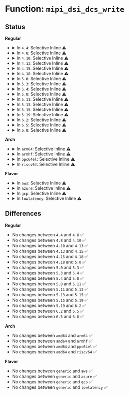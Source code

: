 # Function: <code>mipi_dsi_dcs_write</code>

## Status
<b>Regular</b>
<ul>
<li>
<details>
<summary>In <code>4.4</code>: Selective Inline ⚠️</summary>

```c
ssize_t mipi_dsi_dcs_write(struct mipi_dsi_device *dsi, u8 cmd, const void *data, size_t len);
```

**Collision:** Unique Global

**Inline:** Selective

**Transformation:** False

**Instances:**

```
In drivers/gpu/drm/drm_mipi_dsi.c (ffffffff8153e670)
Location: drivers/gpu/drm/drm_mipi_dsi.c:536
Inline: True
Inline callers:
  - drivers/gpu/drm/drm_mipi_dsi.c:mipi_dsi_dcs_nop
  - drivers/gpu/drm/drm_mipi_dsi.c:mipi_dsi_dcs_soft_reset
  - drivers/gpu/drm/drm_mipi_dsi.c:mipi_dsi_dcs_enter_sleep_mode
  - drivers/gpu/drm/drm_mipi_dsi.c:mipi_dsi_dcs_exit_sleep_mode
  - drivers/gpu/drm/drm_mipi_dsi.c:mipi_dsi_dcs_set_display_off
  - drivers/gpu/drm/drm_mipi_dsi.c:mipi_dsi_dcs_set_display_on
  - drivers/gpu/drm/drm_mipi_dsi.c:mipi_dsi_dcs_set_tear_off
Direct callers:
  - drivers/gpu/drm/drm_mipi_dsi.c:mipi_dsi_dcs_set_column_address
  - drivers/gpu/drm/drm_mipi_dsi.c:mipi_dsi_dcs_set_page_address
  - drivers/gpu/drm/drm_mipi_dsi.c:mipi_dsi_dcs_set_tear_on
  - drivers/gpu/drm/drm_mipi_dsi.c:mipi_dsi_dcs_set_pixel_format
```
**Symbols:**

```
ffffffff8153e670-ffffffff8153e717: mipi_dsi_dcs_write (STB_GLOBAL)
```
</details>
</li>
<li>
<details>
<summary>In <code>4.8</code>: Selective Inline ⚠️</summary>

```c
ssize_t mipi_dsi_dcs_write(struct mipi_dsi_device *dsi, u8 cmd, const void *data, size_t len);
```

**Collision:** Unique Global

**Inline:** Selective

**Transformation:** False

**Instances:**

```
In drivers/gpu/drm/drm_mipi_dsi.c (ffffffff8163f756)
Location: drivers/gpu/drm/drm_mipi_dsi.c:693
Inline: True
Inline callers:
  - drivers/gpu/drm/drm_mipi_dsi.c:mipi_dsi_dcs_set_tear_off
  - drivers/gpu/drm/drm_mipi_dsi.c:mipi_dsi_dcs_set_display_on
  - drivers/gpu/drm/drm_mipi_dsi.c:mipi_dsi_dcs_set_display_off
  - drivers/gpu/drm/drm_mipi_dsi.c:mipi_dsi_dcs_exit_sleep_mode
  - drivers/gpu/drm/drm_mipi_dsi.c:mipi_dsi_dcs_enter_sleep_mode
  - drivers/gpu/drm/drm_mipi_dsi.c:mipi_dsi_dcs_soft_reset
  - drivers/gpu/drm/drm_mipi_dsi.c:mipi_dsi_dcs_nop
Direct callers:
  - drivers/gpu/drm/drm_mipi_dsi.c:mipi_dsi_dcs_set_pixel_format
  - drivers/gpu/drm/drm_mipi_dsi.c:mipi_dsi_dcs_set_tear_on
  - drivers/gpu/drm/drm_mipi_dsi.c:mipi_dsi_dcs_set_page_address
  - drivers/gpu/drm/drm_mipi_dsi.c:mipi_dsi_dcs_set_column_address
```
**Symbols:**

```
ffffffff8163f340-ffffffff8163f3e9: mipi_dsi_dcs_write (STB_GLOBAL)
```
</details>
</li>
<li>
<details>
<summary>In <code>4.10</code>: Selective Inline ⚠️</summary>

```c
ssize_t mipi_dsi_dcs_write(struct mipi_dsi_device *dsi, u8 cmd, const void *data, size_t len);
```

**Collision:** Unique Global

**Inline:** Selective

**Transformation:** False

**Instances:**

```
In drivers/gpu/drm/drm_mipi_dsi.c (ffffffff81670826)
Location: drivers/gpu/drm/drm_mipi_dsi.c:693
Inline: True
Inline callers:
  - drivers/gpu/drm/drm_mipi_dsi.c:mipi_dsi_dcs_set_tear_off
  - drivers/gpu/drm/drm_mipi_dsi.c:mipi_dsi_dcs_set_display_on
  - drivers/gpu/drm/drm_mipi_dsi.c:mipi_dsi_dcs_set_display_off
  - drivers/gpu/drm/drm_mipi_dsi.c:mipi_dsi_dcs_exit_sleep_mode
  - drivers/gpu/drm/drm_mipi_dsi.c:mipi_dsi_dcs_enter_sleep_mode
  - drivers/gpu/drm/drm_mipi_dsi.c:mipi_dsi_dcs_soft_reset
  - drivers/gpu/drm/drm_mipi_dsi.c:mipi_dsi_dcs_nop
Direct callers:
  - drivers/gpu/drm/drm_mipi_dsi.c:mipi_dsi_dcs_set_display_brightness
  - drivers/gpu/drm/drm_mipi_dsi.c:mipi_dsi_dcs_set_pixel_format
  - drivers/gpu/drm/drm_mipi_dsi.c:mipi_dsi_dcs_set_tear_on
  - drivers/gpu/drm/drm_mipi_dsi.c:mipi_dsi_dcs_set_page_address
  - drivers/gpu/drm/drm_mipi_dsi.c:mipi_dsi_dcs_set_column_address
```
**Symbols:**

```
ffffffff816703b0-ffffffff81670459: mipi_dsi_dcs_write (STB_GLOBAL)
```
</details>
</li>
<li>
<details>
<summary>In <code>4.13</code>: Selective Inline ⚠️</summary>

```c
ssize_t mipi_dsi_dcs_write(struct mipi_dsi_device *dsi, u8 cmd, const void *data, size_t len);
```

**Collision:** Unique Global

**Inline:** Selective

**Transformation:** False

**Instances:**

```
In drivers/gpu/drm/drm_mipi_dsi.c (ffffffff81684d36)
Location: drivers/gpu/drm/drm_mipi_dsi.c:693
Inline: True
Inline callers:
  - drivers/gpu/drm/drm_mipi_dsi.c:mipi_dsi_dcs_set_tear_off
  - drivers/gpu/drm/drm_mipi_dsi.c:mipi_dsi_dcs_set_display_on
  - drivers/gpu/drm/drm_mipi_dsi.c:mipi_dsi_dcs_set_display_off
  - drivers/gpu/drm/drm_mipi_dsi.c:mipi_dsi_dcs_exit_sleep_mode
  - drivers/gpu/drm/drm_mipi_dsi.c:mipi_dsi_dcs_enter_sleep_mode
  - drivers/gpu/drm/drm_mipi_dsi.c:mipi_dsi_dcs_soft_reset
  - drivers/gpu/drm/drm_mipi_dsi.c:mipi_dsi_dcs_nop
Direct callers:
  - drivers/gpu/drm/drm_mipi_dsi.c:mipi_dsi_dcs_set_display_brightness
  - drivers/gpu/drm/drm_mipi_dsi.c:mipi_dsi_dcs_set_pixel_format
  - drivers/gpu/drm/drm_mipi_dsi.c:mipi_dsi_dcs_set_tear_on
  - drivers/gpu/drm/drm_mipi_dsi.c:mipi_dsi_dcs_set_page_address
  - drivers/gpu/drm/drm_mipi_dsi.c:mipi_dsi_dcs_set_column_address
```
**Symbols:**

```
ffffffff816848e0-ffffffff81684989: mipi_dsi_dcs_write (STB_GLOBAL)
```
</details>
</li>
<li>
<details>
<summary>In <code>4.15</code>: Selective Inline ⚠️</summary>

```c
ssize_t mipi_dsi_dcs_write(struct mipi_dsi_device *dsi, u8 cmd, const void *data, size_t len);
```

**Collision:** Unique Global

**Inline:** Selective

**Transformation:** False

**Instances:**

```
In drivers/gpu/drm/drm_mipi_dsi.c (ffffffff816ee596)
Location: drivers/gpu/drm/drm_mipi_dsi.c:693
Inline: True
Inline callers:
  - drivers/gpu/drm/drm_mipi_dsi.c:mipi_dsi_dcs_set_tear_off
  - drivers/gpu/drm/drm_mipi_dsi.c:mipi_dsi_dcs_set_display_on
  - drivers/gpu/drm/drm_mipi_dsi.c:mipi_dsi_dcs_set_display_off
  - drivers/gpu/drm/drm_mipi_dsi.c:mipi_dsi_dcs_exit_sleep_mode
  - drivers/gpu/drm/drm_mipi_dsi.c:mipi_dsi_dcs_enter_sleep_mode
  - drivers/gpu/drm/drm_mipi_dsi.c:mipi_dsi_dcs_soft_reset
  - drivers/gpu/drm/drm_mipi_dsi.c:mipi_dsi_dcs_nop
Direct callers:
  - drivers/gpu/drm/drm_mipi_dsi.c:mipi_dsi_dcs_set_display_brightness
  - drivers/gpu/drm/drm_mipi_dsi.c:mipi_dsi_dcs_set_pixel_format
  - drivers/gpu/drm/drm_mipi_dsi.c:mipi_dsi_dcs_set_tear_on
  - drivers/gpu/drm/drm_mipi_dsi.c:mipi_dsi_dcs_set_page_address
  - drivers/gpu/drm/drm_mipi_dsi.c:mipi_dsi_dcs_set_column_address
```
**Symbols:**

```
ffffffff816ee140-ffffffff816ee1e9: mipi_dsi_dcs_write (STB_GLOBAL)
```
</details>
</li>
<li>
<details>
<summary>In <code>4.18</code>: Selective Inline ⚠️</summary>

```c
ssize_t mipi_dsi_dcs_write(struct mipi_dsi_device *dsi, u8 cmd, const void *data, size_t len);
```

**Collision:** Unique Global

**Inline:** Selective

**Transformation:** False

**Instances:**

```
In drivers/gpu/drm/drm_mipi_dsi.c (ffffffff8172adc9)
Location: drivers/gpu/drm/drm_mipi_dsi.c:696
Inline: True
Inline callers:
  - drivers/gpu/drm/drm_mipi_dsi.c:mipi_dsi_dcs_set_tear_off
  - drivers/gpu/drm/drm_mipi_dsi.c:mipi_dsi_dcs_set_display_on
  - drivers/gpu/drm/drm_mipi_dsi.c:mipi_dsi_dcs_set_display_off
  - drivers/gpu/drm/drm_mipi_dsi.c:mipi_dsi_dcs_exit_sleep_mode
  - drivers/gpu/drm/drm_mipi_dsi.c:mipi_dsi_dcs_enter_sleep_mode
  - drivers/gpu/drm/drm_mipi_dsi.c:mipi_dsi_dcs_soft_reset
  - drivers/gpu/drm/drm_mipi_dsi.c:mipi_dsi_dcs_nop
Direct callers:
  - drivers/gpu/drm/drm_mipi_dsi.c:mipi_dsi_dcs_set_display_brightness
  - drivers/gpu/drm/drm_mipi_dsi.c:mipi_dsi_dcs_set_pixel_format
  - drivers/gpu/drm/drm_mipi_dsi.c:mipi_dsi_dcs_set_tear_on
  - drivers/gpu/drm/drm_mipi_dsi.c:mipi_dsi_dcs_set_page_address
  - drivers/gpu/drm/drm_mipi_dsi.c:mipi_dsi_dcs_set_column_address
```
**Symbols:**

```
ffffffff8172a940-ffffffff8172a9dd: mipi_dsi_dcs_write (STB_GLOBAL)
```
</details>
</li>
<li>
<details>
<summary>In <code>5.0</code>: Selective Inline ⚠️</summary>

```c
ssize_t mipi_dsi_dcs_write(struct mipi_dsi_device *dsi, u8 cmd, const void *data, size_t len);
```

**Collision:** Unique Global

**Inline:** Selective

**Transformation:** False

**Instances:**

```
In drivers/gpu/drm/drm_mipi_dsi.c (ffffffff8174d589)
Location: drivers/gpu/drm/drm_mipi_dsi.c:698
Inline: True
Inline callers:
  - drivers/gpu/drm/drm_mipi_dsi.c:mipi_dsi_dcs_set_tear_off
  - drivers/gpu/drm/drm_mipi_dsi.c:mipi_dsi_dcs_set_display_on
  - drivers/gpu/drm/drm_mipi_dsi.c:mipi_dsi_dcs_set_display_off
  - drivers/gpu/drm/drm_mipi_dsi.c:mipi_dsi_dcs_exit_sleep_mode
  - drivers/gpu/drm/drm_mipi_dsi.c:mipi_dsi_dcs_enter_sleep_mode
  - drivers/gpu/drm/drm_mipi_dsi.c:mipi_dsi_dcs_soft_reset
  - drivers/gpu/drm/drm_mipi_dsi.c:mipi_dsi_dcs_nop
Direct callers:
  - drivers/gpu/drm/drm_mipi_dsi.c:mipi_dsi_dcs_set_display_brightness
  - drivers/gpu/drm/drm_mipi_dsi.c:mipi_dsi_dcs_set_pixel_format
  - drivers/gpu/drm/drm_mipi_dsi.c:mipi_dsi_dcs_set_tear_on
  - drivers/gpu/drm/drm_mipi_dsi.c:mipi_dsi_dcs_set_page_address
  - drivers/gpu/drm/drm_mipi_dsi.c:mipi_dsi_dcs_set_column_address
```
**Symbols:**

```
ffffffff8174d100-ffffffff8174d19d: mipi_dsi_dcs_write (STB_GLOBAL)
```
</details>
</li>
<li>
<details>
<summary>In <code>5.3</code>: Selective Inline ⚠️</summary>

```c
ssize_t mipi_dsi_dcs_write(struct mipi_dsi_device *dsi, u8 cmd, const void *data, size_t len);
```

**Collision:** Unique Global

**Inline:** Selective

**Transformation:** False

**Instances:**

```
In drivers/gpu/drm/drm_mipi_dsi.c (ffffffff81789349)
Location: drivers/gpu/drm/drm_mipi_dsi.c:698
Inline: True
Inline callers:
  - drivers/gpu/drm/drm_mipi_dsi.c:mipi_dsi_dcs_set_tear_off
  - drivers/gpu/drm/drm_mipi_dsi.c:mipi_dsi_dcs_set_display_on
  - drivers/gpu/drm/drm_mipi_dsi.c:mipi_dsi_dcs_set_display_off
  - drivers/gpu/drm/drm_mipi_dsi.c:mipi_dsi_dcs_exit_sleep_mode
  - drivers/gpu/drm/drm_mipi_dsi.c:mipi_dsi_dcs_enter_sleep_mode
  - drivers/gpu/drm/drm_mipi_dsi.c:mipi_dsi_dcs_soft_reset
  - drivers/gpu/drm/drm_mipi_dsi.c:mipi_dsi_dcs_nop
Direct callers:
  - drivers/gpu/drm/drm_mipi_dsi.c:mipi_dsi_dcs_set_display_brightness
  - drivers/gpu/drm/drm_mipi_dsi.c:mipi_dsi_dcs_set_pixel_format
  - drivers/gpu/drm/drm_mipi_dsi.c:mipi_dsi_dcs_set_tear_on
  - drivers/gpu/drm/drm_mipi_dsi.c:mipi_dsi_dcs_set_page_address
  - drivers/gpu/drm/drm_mipi_dsi.c:mipi_dsi_dcs_set_column_address
```
**Symbols:**

```
ffffffff817895d0-ffffffff81789670: mipi_dsi_dcs_write (STB_GLOBAL)
```
</details>
</li>
<li>
<details>
<summary>In <code>5.4</code>: Selective Inline ⚠️</summary>

```c
ssize_t mipi_dsi_dcs_write(struct mipi_dsi_device *dsi, u8 cmd, const void *data, size_t len);
```

**Collision:** Unique Global

**Inline:** Selective

**Transformation:** False

**Instances:**

```
In drivers/gpu/drm/drm_mipi_dsi.c (ffffffff817acf49)
Location: drivers/gpu/drm/drm_mipi_dsi.c:693
Inline: True
Inline callers:
  - drivers/gpu/drm/drm_mipi_dsi.c:mipi_dsi_dcs_set_tear_off
  - drivers/gpu/drm/drm_mipi_dsi.c:mipi_dsi_dcs_set_display_on
  - drivers/gpu/drm/drm_mipi_dsi.c:mipi_dsi_dcs_set_display_off
  - drivers/gpu/drm/drm_mipi_dsi.c:mipi_dsi_dcs_exit_sleep_mode
  - drivers/gpu/drm/drm_mipi_dsi.c:mipi_dsi_dcs_enter_sleep_mode
  - drivers/gpu/drm/drm_mipi_dsi.c:mipi_dsi_dcs_soft_reset
  - drivers/gpu/drm/drm_mipi_dsi.c:mipi_dsi_dcs_nop
Direct callers:
  - drivers/gpu/drm/drm_mipi_dsi.c:mipi_dsi_dcs_set_display_brightness
  - drivers/gpu/drm/drm_mipi_dsi.c:mipi_dsi_dcs_set_pixel_format
  - drivers/gpu/drm/drm_mipi_dsi.c:mipi_dsi_dcs_set_tear_on
  - drivers/gpu/drm/drm_mipi_dsi.c:mipi_dsi_dcs_set_page_address
  - drivers/gpu/drm/drm_mipi_dsi.c:mipi_dsi_dcs_set_column_address
```
**Symbols:**

```
ffffffff817ad1d0-ffffffff817ad270: mipi_dsi_dcs_write (STB_GLOBAL)
```
</details>
</li>
<li>
<details>
<summary>In <code>5.8</code>: Selective Inline ⚠️</summary>

```c
ssize_t mipi_dsi_dcs_write(struct mipi_dsi_device *dsi, u8 cmd, const void *data, size_t len);
```

**Collision:** Unique Global

**Inline:** Selective

**Transformation:** False

**Instances:**

```
In drivers/gpu/drm/drm_mipi_dsi.c (ffffffff81873435)
Location: drivers/gpu/drm/drm_mipi_dsi.c:746
Inline: True
Inline callers:
  - drivers/gpu/drm/drm_mipi_dsi.c:mipi_dsi_dcs_set_display_brightness
  - drivers/gpu/drm/drm_mipi_dsi.c:mipi_dsi_dcs_set_tear_scanline
  - drivers/gpu/drm/drm_mipi_dsi.c:mipi_dsi_dcs_set_pixel_format
  - drivers/gpu/drm/drm_mipi_dsi.c:mipi_dsi_dcs_set_tear_on
  - drivers/gpu/drm/drm_mipi_dsi.c:mipi_dsi_dcs_set_tear_off
  - drivers/gpu/drm/drm_mipi_dsi.c:mipi_dsi_dcs_set_page_address
  - drivers/gpu/drm/drm_mipi_dsi.c:mipi_dsi_dcs_set_column_address
  - drivers/gpu/drm/drm_mipi_dsi.c:mipi_dsi_dcs_set_display_on
  - drivers/gpu/drm/drm_mipi_dsi.c:mipi_dsi_dcs_set_display_off
  - drivers/gpu/drm/drm_mipi_dsi.c:mipi_dsi_dcs_exit_sleep_mode
  - drivers/gpu/drm/drm_mipi_dsi.c:mipi_dsi_dcs_enter_sleep_mode
  - drivers/gpu/drm/drm_mipi_dsi.c:mipi_dsi_dcs_soft_reset
  - drivers/gpu/drm/drm_mipi_dsi.c:mipi_dsi_dcs_nop
```
**Symbols:**

```
ffffffff818729a0-ffffffff81872a40: mipi_dsi_dcs_write (STB_GLOBAL)
```
</details>
</li>
<li>
<details>
<summary>In <code>5.11</code>: Selective Inline ⚠️</summary>

```c
ssize_t mipi_dsi_dcs_write(struct mipi_dsi_device *dsi, u8 cmd, const void *data, size_t len);
```

**Collision:** Unique Global

**Inline:** Selective

**Transformation:** False

**Instances:**

```
In drivers/gpu/drm/drm_mipi_dsi.c (ffffffff81881ffc)
Location: drivers/gpu/drm/drm_mipi_dsi.c:745
Inline: True
Inline callers:
  - drivers/gpu/drm/drm_mipi_dsi.c:mipi_dsi_dcs_set_display_brightness
  - drivers/gpu/drm/drm_mipi_dsi.c:mipi_dsi_dcs_set_tear_scanline
  - drivers/gpu/drm/drm_mipi_dsi.c:mipi_dsi_dcs_set_pixel_format
  - drivers/gpu/drm/drm_mipi_dsi.c:mipi_dsi_dcs_set_tear_on
  - drivers/gpu/drm/drm_mipi_dsi.c:mipi_dsi_dcs_set_tear_off
  - drivers/gpu/drm/drm_mipi_dsi.c:mipi_dsi_dcs_set_page_address
  - drivers/gpu/drm/drm_mipi_dsi.c:mipi_dsi_dcs_set_column_address
  - drivers/gpu/drm/drm_mipi_dsi.c:mipi_dsi_dcs_set_display_on
  - drivers/gpu/drm/drm_mipi_dsi.c:mipi_dsi_dcs_set_display_off
  - drivers/gpu/drm/drm_mipi_dsi.c:mipi_dsi_dcs_exit_sleep_mode
  - drivers/gpu/drm/drm_mipi_dsi.c:mipi_dsi_dcs_enter_sleep_mode
  - drivers/gpu/drm/drm_mipi_dsi.c:mipi_dsi_dcs_soft_reset
  - drivers/gpu/drm/drm_mipi_dsi.c:mipi_dsi_dcs_nop
```
**Symbols:**

```
ffffffff81881480-ffffffff81881575: mipi_dsi_dcs_write (STB_GLOBAL)
```
</details>
</li>
<li>
<details>
<summary>In <code>5.13</code>: Selective Inline ⚠️</summary>

```c
ssize_t mipi_dsi_dcs_write(struct mipi_dsi_device *dsi, u8 cmd, const void *data, size_t len);
```

**Collision:** Unique Global

**Inline:** Selective

**Transformation:** False

**Instances:**

```
In drivers/gpu/drm/drm_mipi_dsi.c (ffffffff8186486c)
Location: drivers/gpu/drm/drm_mipi_dsi.c:745
Inline: True
Inline callers:
  - drivers/gpu/drm/drm_mipi_dsi.c:mipi_dsi_dcs_set_display_brightness
  - drivers/gpu/drm/drm_mipi_dsi.c:mipi_dsi_dcs_set_tear_scanline
  - drivers/gpu/drm/drm_mipi_dsi.c:mipi_dsi_dcs_set_pixel_format
  - drivers/gpu/drm/drm_mipi_dsi.c:mipi_dsi_dcs_set_tear_on
  - drivers/gpu/drm/drm_mipi_dsi.c:mipi_dsi_dcs_set_tear_off
  - drivers/gpu/drm/drm_mipi_dsi.c:mipi_dsi_dcs_set_page_address
  - drivers/gpu/drm/drm_mipi_dsi.c:mipi_dsi_dcs_set_column_address
  - drivers/gpu/drm/drm_mipi_dsi.c:mipi_dsi_dcs_set_display_on
  - drivers/gpu/drm/drm_mipi_dsi.c:mipi_dsi_dcs_set_display_off
  - drivers/gpu/drm/drm_mipi_dsi.c:mipi_dsi_dcs_exit_sleep_mode
  - drivers/gpu/drm/drm_mipi_dsi.c:mipi_dsi_dcs_enter_sleep_mode
  - drivers/gpu/drm/drm_mipi_dsi.c:mipi_dsi_dcs_soft_reset
  - drivers/gpu/drm/drm_mipi_dsi.c:mipi_dsi_dcs_nop
```
**Symbols:**

```
ffffffff81863d10-ffffffff81863def: mipi_dsi_dcs_write (STB_GLOBAL)
```
</details>
</li>
<li>
<details>
<summary>In <code>5.15</code>: Selective Inline ⚠️</summary>

```c
ssize_t mipi_dsi_dcs_write(struct mipi_dsi_device *dsi, u8 cmd, const void *data, size_t len);
```

**Collision:** Unique Global

**Inline:** Selective

**Transformation:** False

**Instances:**

```
In drivers/gpu/drm/drm_mipi_dsi.c (ffffffff818f3bac)
Location: drivers/gpu/drm/drm_mipi_dsi.c:745
Inline: True
Inline callers:
  - drivers/gpu/drm/drm_mipi_dsi.c:mipi_dsi_dcs_set_display_brightness
  - drivers/gpu/drm/drm_mipi_dsi.c:mipi_dsi_dcs_set_tear_scanline
  - drivers/gpu/drm/drm_mipi_dsi.c:mipi_dsi_dcs_set_pixel_format
  - drivers/gpu/drm/drm_mipi_dsi.c:mipi_dsi_dcs_set_tear_on
  - drivers/gpu/drm/drm_mipi_dsi.c:mipi_dsi_dcs_set_tear_off
  - drivers/gpu/drm/drm_mipi_dsi.c:mipi_dsi_dcs_set_page_address
  - drivers/gpu/drm/drm_mipi_dsi.c:mipi_dsi_dcs_set_column_address
  - drivers/gpu/drm/drm_mipi_dsi.c:mipi_dsi_dcs_set_display_on
  - drivers/gpu/drm/drm_mipi_dsi.c:mipi_dsi_dcs_set_display_off
  - drivers/gpu/drm/drm_mipi_dsi.c:mipi_dsi_dcs_exit_sleep_mode
  - drivers/gpu/drm/drm_mipi_dsi.c:mipi_dsi_dcs_enter_sleep_mode
  - drivers/gpu/drm/drm_mipi_dsi.c:mipi_dsi_dcs_soft_reset
  - drivers/gpu/drm/drm_mipi_dsi.c:mipi_dsi_dcs_nop
```
**Symbols:**

```
ffffffff818f3050-ffffffff818f312f: mipi_dsi_dcs_write (STB_GLOBAL)
```
</details>
</li>
<li>
<details>
<summary>In <code>5.19</code>: Selective Inline ⚠️</summary>

```c
ssize_t mipi_dsi_dcs_write(struct mipi_dsi_device *dsi, u8 cmd, const void *data, size_t len);
```

**Collision:** Unique Global

**Inline:** Selective

**Transformation:** False

**Instances:**

```
In drivers/gpu/drm/drm_mipi_dsi.c (ffffffff81a460c2)
Location: drivers/gpu/drm/drm_mipi_dsi.c:826
Inline: True
Inline callers:
  - drivers/gpu/drm/drm_mipi_dsi.c:mipi_dsi_dcs_set_tear_off
  - drivers/gpu/drm/drm_mipi_dsi.c:mipi_dsi_dcs_set_display_on
  - drivers/gpu/drm/drm_mipi_dsi.c:mipi_dsi_dcs_set_display_off
  - drivers/gpu/drm/drm_mipi_dsi.c:mipi_dsi_dcs_exit_sleep_mode
  - drivers/gpu/drm/drm_mipi_dsi.c:mipi_dsi_dcs_enter_sleep_mode
  - drivers/gpu/drm/drm_mipi_dsi.c:mipi_dsi_dcs_soft_reset
  - drivers/gpu/drm/drm_mipi_dsi.c:mipi_dsi_dcs_nop
Direct callers:
  - drivers/gpu/drm/drm_mipi_dsi.c:mipi_dsi_dcs_set_display_brightness
  - drivers/gpu/drm/drm_mipi_dsi.c:mipi_dsi_dcs_set_tear_scanline
  - drivers/gpu/drm/drm_mipi_dsi.c:mipi_dsi_dcs_set_pixel_format
  - drivers/gpu/drm/drm_mipi_dsi.c:mipi_dsi_dcs_set_tear_on
  - drivers/gpu/drm/drm_mipi_dsi.c:mipi_dsi_dcs_set_page_address
  - drivers/gpu/drm/drm_mipi_dsi.c:mipi_dsi_dcs_set_column_address
```
**Symbols:**

```
ffffffff81a45730-ffffffff81a4582e: mipi_dsi_dcs_write (STB_GLOBAL)
```
</details>
</li>
<li>
<details>
<summary>In <code>6.2</code>: Selective Inline ⚠️</summary>

```c
ssize_t mipi_dsi_dcs_write(struct mipi_dsi_device *dsi, u8 cmd, const void *data, size_t len);
```

**Collision:** Unique Global

**Inline:** Selective

**Transformation:** False

**Instances:**

```
In drivers/gpu/drm/drm_mipi_dsi.c (ffffffff81bccfb2)
Location: drivers/gpu/drm/drm_mipi_dsi.c:827
Inline: True
Inline callers:
  - drivers/gpu/drm/drm_mipi_dsi.c:mipi_dsi_dcs_set_tear_off
  - drivers/gpu/drm/drm_mipi_dsi.c:mipi_dsi_dcs_set_display_on
  - drivers/gpu/drm/drm_mipi_dsi.c:mipi_dsi_dcs_set_display_off
  - drivers/gpu/drm/drm_mipi_dsi.c:mipi_dsi_dcs_exit_sleep_mode
  - drivers/gpu/drm/drm_mipi_dsi.c:mipi_dsi_dcs_enter_sleep_mode
  - drivers/gpu/drm/drm_mipi_dsi.c:mipi_dsi_dcs_soft_reset
  - drivers/gpu/drm/drm_mipi_dsi.c:mipi_dsi_dcs_nop
Direct callers:
  - drivers/gpu/drm/drm_mipi_dsi.c:mipi_dsi_dcs_set_display_brightness_large
  - drivers/gpu/drm/drm_mipi_dsi.c:mipi_dsi_dcs_set_display_brightness
  - drivers/gpu/drm/drm_mipi_dsi.c:mipi_dsi_dcs_set_tear_scanline
  - drivers/gpu/drm/drm_mipi_dsi.c:mipi_dsi_dcs_set_pixel_format
  - drivers/gpu/drm/drm_mipi_dsi.c:mipi_dsi_dcs_set_tear_on
  - drivers/gpu/drm/drm_mipi_dsi.c:mipi_dsi_dcs_set_page_address
  - drivers/gpu/drm/drm_mipi_dsi.c:mipi_dsi_dcs_set_column_address
```
**Symbols:**

```
ffffffff81bcc110-ffffffff81bcc20e: mipi_dsi_dcs_write (STB_GLOBAL)
```
</details>
</li>
<li>
<details>
<summary>In <code>6.5</code>: Selective Inline ⚠️</summary>

```c
ssize_t mipi_dsi_dcs_write(struct mipi_dsi_device *dsi, u8 cmd, const void *data, size_t len);
```

**Collision:** Unique Global

**Inline:** Selective

**Transformation:** False

**Instances:**

```
In drivers/gpu/drm/drm_mipi_dsi.c (ffffffff81c24ba2)
Location: drivers/gpu/drm/drm_mipi_dsi.c:827
Inline: True
Inline callers:
  - drivers/gpu/drm/drm_mipi_dsi.c:mipi_dsi_dcs_set_tear_off
  - drivers/gpu/drm/drm_mipi_dsi.c:mipi_dsi_dcs_set_display_on
  - drivers/gpu/drm/drm_mipi_dsi.c:mipi_dsi_dcs_set_display_off
  - drivers/gpu/drm/drm_mipi_dsi.c:mipi_dsi_dcs_exit_sleep_mode
  - drivers/gpu/drm/drm_mipi_dsi.c:mipi_dsi_dcs_enter_sleep_mode
  - drivers/gpu/drm/drm_mipi_dsi.c:mipi_dsi_dcs_soft_reset
  - drivers/gpu/drm/drm_mipi_dsi.c:mipi_dsi_dcs_nop
Direct callers:
  - drivers/gpu/drm/drm_mipi_dsi.c:mipi_dsi_dcs_set_display_brightness_large
  - drivers/gpu/drm/drm_mipi_dsi.c:mipi_dsi_dcs_set_display_brightness
  - drivers/gpu/drm/drm_mipi_dsi.c:mipi_dsi_dcs_set_tear_scanline
  - drivers/gpu/drm/drm_mipi_dsi.c:mipi_dsi_dcs_set_pixel_format
  - drivers/gpu/drm/drm_mipi_dsi.c:mipi_dsi_dcs_set_tear_on
  - drivers/gpu/drm/drm_mipi_dsi.c:mipi_dsi_dcs_set_page_address
  - drivers/gpu/drm/drm_mipi_dsi.c:mipi_dsi_dcs_set_column_address
```
**Symbols:**

```
ffffffff81c23c90-ffffffff81c23dce: mipi_dsi_dcs_write (STB_GLOBAL)
```
</details>
</li>
<li>
<details>
<summary>In <code>6.8</code>: Selective Inline ⚠️</summary>

```c
ssize_t mipi_dsi_dcs_write(struct mipi_dsi_device *dsi, u8 cmd, const void *data, size_t len);
```

**Collision:** Unique Global

**Inline:** Selective

**Transformation:** False

**Instances:**

```
In drivers/gpu/drm/drm_mipi_dsi.c (ffffffff81cd64a2)
Location: drivers/gpu/drm/drm_mipi_dsi.c:841
Inline: True
Inline callers:
  - drivers/gpu/drm/drm_mipi_dsi.c:mipi_dsi_dcs_set_tear_off
  - drivers/gpu/drm/drm_mipi_dsi.c:mipi_dsi_dcs_set_display_on
  - drivers/gpu/drm/drm_mipi_dsi.c:mipi_dsi_dcs_set_display_off
  - drivers/gpu/drm/drm_mipi_dsi.c:mipi_dsi_dcs_exit_sleep_mode
  - drivers/gpu/drm/drm_mipi_dsi.c:mipi_dsi_dcs_enter_sleep_mode
  - drivers/gpu/drm/drm_mipi_dsi.c:mipi_dsi_dcs_soft_reset
  - drivers/gpu/drm/drm_mipi_dsi.c:mipi_dsi_dcs_nop
Direct callers:
  - drivers/gpu/drm/drm_mipi_dsi.c:mipi_dsi_dcs_set_display_brightness_large
  - drivers/gpu/drm/drm_mipi_dsi.c:mipi_dsi_dcs_set_display_brightness
  - drivers/gpu/drm/drm_mipi_dsi.c:mipi_dsi_dcs_set_tear_scanline
  - drivers/gpu/drm/drm_mipi_dsi.c:mipi_dsi_dcs_set_pixel_format
  - drivers/gpu/drm/drm_mipi_dsi.c:mipi_dsi_dcs_set_tear_on
  - drivers/gpu/drm/drm_mipi_dsi.c:mipi_dsi_dcs_set_page_address
  - drivers/gpu/drm/drm_mipi_dsi.c:mipi_dsi_dcs_set_column_address
```
**Symbols:**

```
ffffffff81cd5650-ffffffff81cd578e: mipi_dsi_dcs_write (STB_GLOBAL)
```
</details>
</li>
</ul>
<b>Arch</b>
<ul>
<li>
<details>
<summary>In <code>arm64</code>: Selective Inline ⚠️</summary>

```c
ssize_t mipi_dsi_dcs_write(struct mipi_dsi_device *dsi, u8 cmd, const void *data, size_t len);
```

**Collision:** Unique Global

**Inline:** Selective

**Transformation:** False

**Instances:**

```
In drivers/gpu/drm/drm_mipi_dsi.c (ffff8000109bf01c)
Location: drivers/gpu/drm/drm_mipi_dsi.c:693
Inline: True
Inline callers:
  - drivers/gpu/drm/drm_mipi_dsi.c:mipi_dsi_dcs_set_tear_off
  - drivers/gpu/drm/drm_mipi_dsi.c:mipi_dsi_dcs_set_display_on
  - drivers/gpu/drm/drm_mipi_dsi.c:mipi_dsi_dcs_set_display_off
  - drivers/gpu/drm/drm_mipi_dsi.c:mipi_dsi_dcs_exit_sleep_mode
  - drivers/gpu/drm/drm_mipi_dsi.c:mipi_dsi_dcs_enter_sleep_mode
  - drivers/gpu/drm/drm_mipi_dsi.c:mipi_dsi_dcs_soft_reset
  - drivers/gpu/drm/drm_mipi_dsi.c:mipi_dsi_dcs_nop
Direct callers:
  - drivers/gpu/drm/drm_mipi_dsi.c:mipi_dsi_dcs_set_display_brightness
  - drivers/gpu/drm/drm_mipi_dsi.c:mipi_dsi_dcs_set_pixel_format
  - drivers/gpu/drm/drm_mipi_dsi.c:mipi_dsi_dcs_set_tear_on
  - drivers/gpu/drm/drm_mipi_dsi.c:mipi_dsi_dcs_set_page_address
  - drivers/gpu/drm/drm_mipi_dsi.c:mipi_dsi_dcs_set_column_address
```
**Symbols:**

```
ffff8000109bea60-ffff8000109beb24: mipi_dsi_dcs_write (STB_GLOBAL)
```
</details>
</li>
<li>
<details>
<summary>In <code>armhf</code>: Selective Inline ⚠️</summary>

```c
ssize_t mipi_dsi_dcs_write(struct mipi_dsi_device *dsi, u8 cmd, const void *data, size_t len);
```

**Collision:** Unique Global

**Inline:** Selective

**Transformation:** False

**Instances:**

```
In drivers/gpu/drm/drm_mipi_dsi.c (c0a8bc08)
Location: drivers/gpu/drm/drm_mipi_dsi.c:693
Inline: True
Inline callers:
  - drivers/gpu/drm/drm_mipi_dsi.c:mipi_dsi_dcs_set_tear_off
  - drivers/gpu/drm/drm_mipi_dsi.c:mipi_dsi_dcs_set_display_on
  - drivers/gpu/drm/drm_mipi_dsi.c:mipi_dsi_dcs_set_display_off
  - drivers/gpu/drm/drm_mipi_dsi.c:mipi_dsi_dcs_exit_sleep_mode
  - drivers/gpu/drm/drm_mipi_dsi.c:mipi_dsi_dcs_enter_sleep_mode
  - drivers/gpu/drm/drm_mipi_dsi.c:mipi_dsi_dcs_soft_reset
  - drivers/gpu/drm/drm_mipi_dsi.c:mipi_dsi_dcs_nop
Direct callers:
  - drivers/gpu/drm/drm_mipi_dsi.c:mipi_dsi_dcs_set_display_brightness
  - drivers/gpu/drm/drm_mipi_dsi.c:mipi_dsi_dcs_set_pixel_format
  - drivers/gpu/drm/drm_mipi_dsi.c:mipi_dsi_dcs_set_tear_on
  - drivers/gpu/drm/drm_mipi_dsi.c:mipi_dsi_dcs_set_page_address
  - drivers/gpu/drm/drm_mipi_dsi.c:mipi_dsi_dcs_set_column_address
```
**Symbols:**

```
c0a8c428-c0a8c4d4: mipi_dsi_dcs_write (STB_GLOBAL)
```
</details>
</li>
<li>
<details>
<summary>In <code>ppc64el</code>: Selective Inline ⚠️</summary>

```c
ssize_t mipi_dsi_dcs_write(struct mipi_dsi_device *dsi, u8 cmd, const void *data, size_t len);
```

**Collision:** Unique Global

**Inline:** Selective

**Transformation:** False

**Instances:**

```
In drivers/gpu/drm/drm_mipi_dsi.c (c000000000a7ed68)
Location: drivers/gpu/drm/drm_mipi_dsi.c:693
Inline: True
Inline callers:
  - drivers/gpu/drm/drm_mipi_dsi.c:mipi_dsi_dcs_set_tear_off
  - drivers/gpu/drm/drm_mipi_dsi.c:mipi_dsi_dcs_set_display_on
  - drivers/gpu/drm/drm_mipi_dsi.c:mipi_dsi_dcs_set_display_off
  - drivers/gpu/drm/drm_mipi_dsi.c:mipi_dsi_dcs_exit_sleep_mode
  - drivers/gpu/drm/drm_mipi_dsi.c:mipi_dsi_dcs_enter_sleep_mode
  - drivers/gpu/drm/drm_mipi_dsi.c:mipi_dsi_dcs_soft_reset
  - drivers/gpu/drm/drm_mipi_dsi.c:mipi_dsi_dcs_nop
Direct callers:
  - drivers/gpu/drm/drm_mipi_dsi.c:mipi_dsi_dcs_set_display_brightness
  - drivers/gpu/drm/drm_mipi_dsi.c:mipi_dsi_dcs_set_pixel_format
  - drivers/gpu/drm/drm_mipi_dsi.c:mipi_dsi_dcs_set_tear_on
  - drivers/gpu/drm/drm_mipi_dsi.c:mipi_dsi_dcs_set_page_address
  - drivers/gpu/drm/drm_mipi_dsi.c:mipi_dsi_dcs_set_column_address
```
**Symbols:**

```
c000000000a7f840-c000000000a7f950: mipi_dsi_dcs_write (STB_GLOBAL)
```
</details>
</li>
<li>
<details>
<summary>In <code>riscv64</code>: Selective Inline ⚠️</summary>

```c
ssize_t mipi_dsi_dcs_write(struct mipi_dsi_device *dsi, u8 cmd, const void *data, size_t len);
```

**Collision:** Unique Global

**Inline:** Selective

**Transformation:** False

**Instances:**

```
In drivers/gpu/drm/drm_mipi_dsi.c (ffffffe000611924)
Location: drivers/gpu/drm/drm_mipi_dsi.c:693
Inline: True
Inline callers:
  - drivers/gpu/drm/drm_mipi_dsi.c:mipi_dsi_dcs_set_tear_off
  - drivers/gpu/drm/drm_mipi_dsi.c:mipi_dsi_dcs_set_display_on
  - drivers/gpu/drm/drm_mipi_dsi.c:mipi_dsi_dcs_set_display_off
  - drivers/gpu/drm/drm_mipi_dsi.c:mipi_dsi_dcs_exit_sleep_mode
  - drivers/gpu/drm/drm_mipi_dsi.c:mipi_dsi_dcs_enter_sleep_mode
  - drivers/gpu/drm/drm_mipi_dsi.c:mipi_dsi_dcs_soft_reset
  - drivers/gpu/drm/drm_mipi_dsi.c:mipi_dsi_dcs_nop
Direct callers:
  - drivers/gpu/drm/drm_mipi_dsi.c:mipi_dsi_dcs_set_display_brightness
  - drivers/gpu/drm/drm_mipi_dsi.c:mipi_dsi_dcs_set_pixel_format
  - drivers/gpu/drm/drm_mipi_dsi.c:mipi_dsi_dcs_set_tear_on
  - drivers/gpu/drm/drm_mipi_dsi.c:mipi_dsi_dcs_set_page_address
  - drivers/gpu/drm/drm_mipi_dsi.c:mipi_dsi_dcs_set_column_address
```
**Symbols:**

```
ffffffe000611f06-ffffffe000611fa6: mipi_dsi_dcs_write (STB_GLOBAL)
```
</details>
</li>
</ul>
<b>Flavor</b>
<ul>
<li>
<details>
<summary>In <code>aws</code>: Selective Inline ⚠️</summary>

```c
ssize_t mipi_dsi_dcs_write(struct mipi_dsi_device *dsi, u8 cmd, const void *data, size_t len);
```

**Collision:** Unique Global

**Inline:** Selective

**Transformation:** False

**Instances:**

```
In drivers/gpu/drm/drm_mipi_dsi.c (ffffffff81771a69)
Location: drivers/gpu/drm/drm_mipi_dsi.c:693
Inline: True
Inline callers:
  - drivers/gpu/drm/drm_mipi_dsi.c:mipi_dsi_dcs_set_tear_off
  - drivers/gpu/drm/drm_mipi_dsi.c:mipi_dsi_dcs_set_display_on
  - drivers/gpu/drm/drm_mipi_dsi.c:mipi_dsi_dcs_set_display_off
  - drivers/gpu/drm/drm_mipi_dsi.c:mipi_dsi_dcs_exit_sleep_mode
  - drivers/gpu/drm/drm_mipi_dsi.c:mipi_dsi_dcs_enter_sleep_mode
  - drivers/gpu/drm/drm_mipi_dsi.c:mipi_dsi_dcs_soft_reset
  - drivers/gpu/drm/drm_mipi_dsi.c:mipi_dsi_dcs_nop
Direct callers:
  - drivers/gpu/drm/drm_mipi_dsi.c:mipi_dsi_dcs_set_display_brightness
  - drivers/gpu/drm/drm_mipi_dsi.c:mipi_dsi_dcs_set_pixel_format
  - drivers/gpu/drm/drm_mipi_dsi.c:mipi_dsi_dcs_set_tear_on
  - drivers/gpu/drm/drm_mipi_dsi.c:mipi_dsi_dcs_set_page_address
  - drivers/gpu/drm/drm_mipi_dsi.c:mipi_dsi_dcs_set_column_address
```
**Symbols:**

```
ffffffff81771cf0-ffffffff81771d90: mipi_dsi_dcs_write (STB_GLOBAL)
```
</details>
</li>
<li>
<details>
<summary>In <code>azure</code>: Selective Inline ⚠️</summary>

```c
ssize_t mipi_dsi_dcs_write(struct mipi_dsi_device *dsi, u8 cmd, const void *data, size_t len);
```

**Collision:** Unique Global

**Inline:** Selective

**Transformation:** False

**Instances:**

```
In drivers/gpu/drm/drm_mipi_dsi.c (ffffffff817518b9)
Location: drivers/gpu/drm/drm_mipi_dsi.c:693
Inline: True
Inline callers:
  - drivers/gpu/drm/drm_mipi_dsi.c:mipi_dsi_dcs_set_tear_off
  - drivers/gpu/drm/drm_mipi_dsi.c:mipi_dsi_dcs_set_display_on
  - drivers/gpu/drm/drm_mipi_dsi.c:mipi_dsi_dcs_set_display_off
  - drivers/gpu/drm/drm_mipi_dsi.c:mipi_dsi_dcs_exit_sleep_mode
  - drivers/gpu/drm/drm_mipi_dsi.c:mipi_dsi_dcs_enter_sleep_mode
  - drivers/gpu/drm/drm_mipi_dsi.c:mipi_dsi_dcs_soft_reset
  - drivers/gpu/drm/drm_mipi_dsi.c:mipi_dsi_dcs_nop
Direct callers:
  - drivers/gpu/drm/drm_mipi_dsi.c:mipi_dsi_dcs_set_display_brightness
  - drivers/gpu/drm/drm_mipi_dsi.c:mipi_dsi_dcs_set_pixel_format
  - drivers/gpu/drm/drm_mipi_dsi.c:mipi_dsi_dcs_set_tear_on
  - drivers/gpu/drm/drm_mipi_dsi.c:mipi_dsi_dcs_set_page_address
  - drivers/gpu/drm/drm_mipi_dsi.c:mipi_dsi_dcs_set_column_address
```
**Symbols:**

```
ffffffff81751b40-ffffffff81751be0: mipi_dsi_dcs_write (STB_GLOBAL)
```
</details>
</li>
<li>
<details>
<summary>In <code>gcp</code>: Selective Inline ⚠️</summary>

```c
ssize_t mipi_dsi_dcs_write(struct mipi_dsi_device *dsi, u8 cmd, const void *data, size_t len);
```

**Collision:** Unique Global

**Inline:** Selective

**Transformation:** False

**Instances:**

```
In drivers/gpu/drm/drm_mipi_dsi.c (ffffffff817a1dc9)
Location: drivers/gpu/drm/drm_mipi_dsi.c:693
Inline: True
Inline callers:
  - drivers/gpu/drm/drm_mipi_dsi.c:mipi_dsi_dcs_set_tear_off
  - drivers/gpu/drm/drm_mipi_dsi.c:mipi_dsi_dcs_set_display_on
  - drivers/gpu/drm/drm_mipi_dsi.c:mipi_dsi_dcs_set_display_off
  - drivers/gpu/drm/drm_mipi_dsi.c:mipi_dsi_dcs_exit_sleep_mode
  - drivers/gpu/drm/drm_mipi_dsi.c:mipi_dsi_dcs_enter_sleep_mode
  - drivers/gpu/drm/drm_mipi_dsi.c:mipi_dsi_dcs_soft_reset
  - drivers/gpu/drm/drm_mipi_dsi.c:mipi_dsi_dcs_nop
Direct callers:
  - drivers/gpu/drm/drm_mipi_dsi.c:mipi_dsi_dcs_set_display_brightness
  - drivers/gpu/drm/drm_mipi_dsi.c:mipi_dsi_dcs_set_pixel_format
  - drivers/gpu/drm/drm_mipi_dsi.c:mipi_dsi_dcs_set_tear_on
  - drivers/gpu/drm/drm_mipi_dsi.c:mipi_dsi_dcs_set_page_address
  - drivers/gpu/drm/drm_mipi_dsi.c:mipi_dsi_dcs_set_column_address
```
**Symbols:**

```
ffffffff817a2050-ffffffff817a20f0: mipi_dsi_dcs_write (STB_GLOBAL)
```
</details>
</li>
<li>
<details>
<summary>In <code>lowlatency</code>: Selective Inline ⚠️</summary>

```c
ssize_t mipi_dsi_dcs_write(struct mipi_dsi_device *dsi, u8 cmd, const void *data, size_t len);
```

**Collision:** Unique Global

**Inline:** Selective

**Transformation:** False

**Instances:**

```
In drivers/gpu/drm/drm_mipi_dsi.c (ffffffff817bbc49)
Location: drivers/gpu/drm/drm_mipi_dsi.c:693
Inline: True
Inline callers:
  - drivers/gpu/drm/drm_mipi_dsi.c:mipi_dsi_dcs_set_tear_off
  - drivers/gpu/drm/drm_mipi_dsi.c:mipi_dsi_dcs_set_display_on
  - drivers/gpu/drm/drm_mipi_dsi.c:mipi_dsi_dcs_set_display_off
  - drivers/gpu/drm/drm_mipi_dsi.c:mipi_dsi_dcs_exit_sleep_mode
  - drivers/gpu/drm/drm_mipi_dsi.c:mipi_dsi_dcs_enter_sleep_mode
  - drivers/gpu/drm/drm_mipi_dsi.c:mipi_dsi_dcs_soft_reset
  - drivers/gpu/drm/drm_mipi_dsi.c:mipi_dsi_dcs_nop
Direct callers:
  - drivers/gpu/drm/drm_mipi_dsi.c:mipi_dsi_dcs_set_display_brightness
  - drivers/gpu/drm/drm_mipi_dsi.c:mipi_dsi_dcs_set_pixel_format
  - drivers/gpu/drm/drm_mipi_dsi.c:mipi_dsi_dcs_set_tear_on
  - drivers/gpu/drm/drm_mipi_dsi.c:mipi_dsi_dcs_set_page_address
  - drivers/gpu/drm/drm_mipi_dsi.c:mipi_dsi_dcs_set_column_address
```
**Symbols:**

```
ffffffff817bbed0-ffffffff817bbf70: mipi_dsi_dcs_write (STB_GLOBAL)
```
</details>
</li>
</ul>

## Differences
<b>Regular</b>
<ul>
<li>
No changes between <code>4.4</code> and <code>4.8</code> ✅
</li>
<li>
No changes between <code>4.8</code> and <code>4.10</code> ✅
</li>
<li>
No changes between <code>4.10</code> and <code>4.13</code> ✅
</li>
<li>
No changes between <code>4.13</code> and <code>4.15</code> ✅
</li>
<li>
No changes between <code>4.15</code> and <code>4.18</code> ✅
</li>
<li>
No changes between <code>4.18</code> and <code>5.0</code> ✅
</li>
<li>
No changes between <code>5.0</code> and <code>5.3</code> ✅
</li>
<li>
No changes between <code>5.3</code> and <code>5.4</code> ✅
</li>
<li>
No changes between <code>5.4</code> and <code>5.8</code> ✅
</li>
<li>
No changes between <code>5.8</code> and <code>5.11</code> ✅
</li>
<li>
No changes between <code>5.11</code> and <code>5.13</code> ✅
</li>
<li>
No changes between <code>5.13</code> and <code>5.15</code> ✅
</li>
<li>
No changes between <code>5.15</code> and <code>5.19</code> ✅
</li>
<li>
No changes between <code>5.19</code> and <code>6.2</code> ✅
</li>
<li>
No changes between <code>6.2</code> and <code>6.5</code> ✅
</li>
<li>
No changes between <code>6.5</code> and <code>6.8</code> ✅
</li>
</ul>
<b>Arch</b>
<ul>
<li>
No changes between <code>amd64</code> and <code>arm64</code> ✅
</li>
<li>
No changes between <code>amd64</code> and <code>armhf</code> ✅
</li>
<li>
No changes between <code>amd64</code> and <code>ppc64el</code> ✅
</li>
<li>
No changes between <code>amd64</code> and <code>riscv64</code> ✅
</li>
</ul>
<b>Flavor</b>
<ul>
<li>
No changes between <code>generic</code> and <code>aws</code> ✅
</li>
<li>
No changes between <code>generic</code> and <code>azure</code> ✅
</li>
<li>
No changes between <code>generic</code> and <code>gcp</code> ✅
</li>
<li>
No changes between <code>generic</code> and <code>lowlatency</code> ✅
</li>
</ul>
